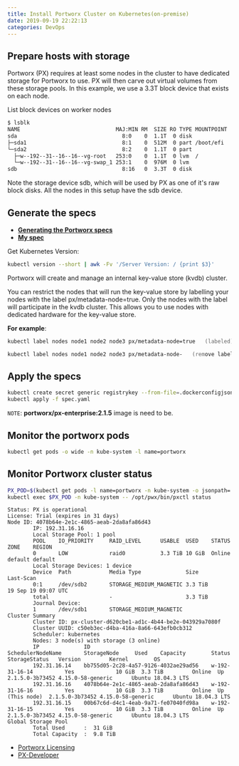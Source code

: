 ```yaml
---
title: Install Portworx Cluster on Kubernetes(on-premise)
date: 2019-09-19 22:22:13
categories: DevOps
---
```

## Prepare hosts with storage

Portworx (PX) requires at least some nodes in the cluster to have dedicated storage for Portworx to use. PX will then carve out virtual volumes from these storage pools. In this example, we use a 3.3T block device that exists on each node.

List block devices on worker nodes

```zsh
$ lsblk
NAME                              MAJ:MIN RM  SIZE RO TYPE MOUNTPOINT
sda                                 8:0    0  1.1T  0 disk 
├─sda1                              8:1    0  512M  0 part /boot/efi
└─sda2                              8:2    0  1.1T  0 part 
  ├─w--192--31--16--16--vg-root   253:0    0  1.1T  0 lvm  /
  └─w--192--31--16--16--vg-swap_1 253:1    0  976M  0 lvm  
sdb                                 8:16   0  3.3T  0 disk
```

Note the storage device sdb, which will be used by PX as one of it's raw block disks. All the nodes in this setup have the sdb device.

<!-- more -->

## Generate the specs

+ **[Generating the Portworx specs](https://docs.portworx.com/portworx-install-with-kubernetes/on-premise/other/#)**
 + **[My spec](https://github.com/acquaai/Kubernetes/blob/master/CSI/Portworx/spec.yaml)**

Get Kubernetes Version:

```zsh
kubectl version --short | awk -Fv '/Server Version: / {print $3}'
```

Portworx will create and manage an internal key-value store (kvdb) cluster.

You can restrict the nodes that will run the key-value store by labelling your nodes with the label px/metadata-node=true. Only the nodes with the label will participate in the kvdb cluster. This allows you to use nodes with dedicated hardware for the key-value store.

**For example**:

```zsh
kubectl label nodes node1 node2 node3 px/metadata-node=true   (labeled)

kubectl label nodes node1 node2 node3 px/metadata-node-   (remove label)
```


## Apply the specs

```zsh
kubectl create secret generic registrykey --from-file=.dockerconfigjson=.docker/config.json --type=kubernetes.io/dockerconfigjson -n kube-system
kubectl apply -f spec.yaml
```

`NOTE`: **portworx/px-enterprise:2.1.5** image is need to  be.


## Monitor the portworx pods

```zsh
kubectl get pods -o wide -n kube-system -l name=portworx
```


## Monitor Portworx cluster status

```zsh
PX_POD=$(kubectl get pods -l name=portworx -n kube-system -o jsonpath='{.items[0].metadata.name}')
kubectl exec $PX_POD -n kube-system -- /opt/pwx/bin/pxctl status
```

```text
Status: PX is operational
License: Trial (expires in 31 days)
Node ID: 4078b64e-2e1c-4865-aeab-2da8afa86d43
        IP: 192.31.16.16 
        Local Storage Pool: 1 pool
        POOL    IO_PRIORITY     RAID_LEVEL      USABLE  USED    STATUS  ZONE    REGION
        0       LOW             raid0           3.3 TiB 10 GiB  Online  default default
        Local Storage Devices: 1 device
        Device  Path            Media Type              Size            Last-Scan
        0:1     /dev/sdb2       STORAGE_MEDIUM_MAGNETIC 3.3 TiB         19 Sep 19 09:07 UTC
        total                   -                       3.3 TiB
        Journal Device: 
        1       /dev/sdb1       STORAGE_MEDIUM_MAGNETIC
Cluster Summary
        Cluster ID: px-cluster-d620cbe1-ad1c-4b44-be2e-043929a7080f
        Cluster UUID: c50eb3ec-d4ba-416a-8a66-643efb0cb312
        Scheduler: kubernetes
        Nodes: 3 node(s) with storage (3 online)
        IP              ID                                      SchedulerNodeName       StorageNode     Used    Capacity        Status  StorageStatus   Version         Kernel        OS
        192.31.16.14    bb755d05-2c28-4a57-9126-4032ae29ad56    w-192-31-16-14          Yes             10 GiB  3.3 TiB         Online  Up              2.1.5.0-3b73452 4.15.0-58-generic      Ubuntu 18.04.3 LTS
        192.31.16.16    4078b64e-2e1c-4865-aeab-2da8afa86d43    w-192-31-16-16          Yes             10 GiB  3.3 TiB         Online  Up (This node)  2.1.5.0-3b73452 4.15.0-58-generic      Ubuntu 18.04.3 LTS
        192.31.16.15    00b67c6d-d4c1-4eab-9a71-fe07040fd98a    w-192-31-16-15          Yes             10 GiB  3.3 TiB         Online  Up              2.1.5.0-3b73452 4.15.0-58-generic      Ubuntu 18.04.3 LTS
Global Storage Pool
        Total Used      :  31 GiB
        Total Capacity  :  9.8 TiB
```


+ [Portworx Licensing](https://docs.portworx.com/reference/knowledge-base/px-licensing/)
 + [PX-Developer](https://github.com/portworx/px-dev)

